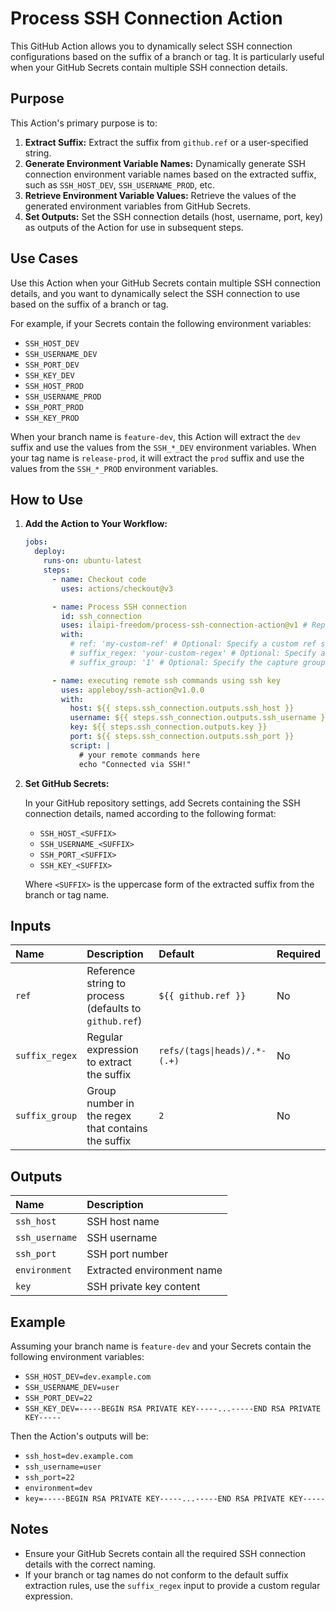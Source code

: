# Process SSH Connection Action

This GitHub Action allows you to dynamically select SSH connection configurations based on the suffix of a branch or tag. It is particularly useful when your GitHub Secrets contain multiple SSH connection details.

## Purpose

This Action's primary purpose is to:

1.  **Extract Suffix:** Extract the suffix from `github.ref` or a user-specified string.
2.  **Generate Environment Variable Names:** Dynamically generate SSH connection environment variable names based on the extracted suffix, such as `SSH_HOST_DEV`, `SSH_USERNAME_PROD`, etc.
3.  **Retrieve Environment Variable Values:** Retrieve the values of the generated environment variables from GitHub Secrets.
4.  **Set Outputs:** Set the SSH connection details (host, username, port, key) as outputs of the Action for use in subsequent steps.

## Use Cases

Use this Action when your GitHub Secrets contain multiple SSH connection details, and you want to dynamically select the SSH connection to use based on the suffix of a branch or tag.

For example, if your Secrets contain the following environment variables:

* `SSH_HOST_DEV`
* `SSH_USERNAME_DEV`
* `SSH_PORT_DEV`
* `SSH_KEY_DEV`
* `SSH_HOST_PROD`
* `SSH_USERNAME_PROD`
* `SSH_PORT_PROD`
* `SSH_KEY_PROD`

When your branch name is `feature-dev`, this Action will extract the `dev` suffix and use the values from the `SSH_*_DEV` environment variables. When your tag name is `release-prod`, it will extract the `prod` suffix and use the values from the `SSH_*_PROD` environment variables.

## How to Use

1.  **Add the Action to Your Workflow:**

    ```yaml
    jobs:
      deploy:
        runs-on: ubuntu-latest
        steps:
          - name: Checkout code
            uses: actions/checkout@v3

          - name: Process SSH connection
            id: ssh_connection
            uses: ilaipi-freedom/process-ssh-connection-action@v1 # Replace with your Action's path
            with:
              # ref: 'my-custom-ref' # Optional: Specify a custom ref string
              # suffix_regex: 'your-custom-regex' # Optional: Specify a custom regex for suffix extraction
              # suffix_group: '1' # Optional: Specify the capture group in the regex

          - name: executing remote ssh commands using ssh key
            uses: appleboy/ssh-action@v1.0.0
            with:
              host: ${{ steps.ssh_connection.outputs.ssh_host }}
              username: ${{ steps.ssh_connection.outputs.ssh_username }}
              key: ${{ steps.ssh_connection.outputs.key }}
              port: ${{ steps.ssh_connection.outputs.ssh_port }}
              script: |
                # your remote commands here
                echo "Connected via SSH!"
    ```

2.  **Set GitHub Secrets:**

    In your GitHub repository settings, add Secrets containing the SSH connection details, named according to the following format:

    * `SSH_HOST_<SUFFIX>`
    * `SSH_USERNAME_<SUFFIX>`
    * `SSH_PORT_<SUFFIX>`
    * `SSH_KEY_<SUFFIX>`

    Where `<SUFFIX>` is the uppercase form of the extracted suffix from the branch or tag name.

## Inputs

| Name           | Description                                                                     | Default                     | Required |
| :------------- | :------------------------------------------------------------------------------ | :-------------------------- | :------- |
| `ref`          | Reference string to process (defaults to `github.ref`)                          | `${{ github.ref }}`         | No       |
| `suffix_regex` | Regular expression to extract the suffix                                        | `refs/(tags\|heads)/.*-(.+)` | No       |
| `suffix_group` | Group number in the regex that contains the suffix                              | `2`                         | No       |

## Outputs

| Name          | Description                  |
| :------------ | :--------------------------- |
| `ssh_host`    | SSH host name                |
| `ssh_username`| SSH username                 |
| `ssh_port`    | SSH port number              |
| `environment` | Extracted environment name   |
| `key`         | SSH private key content      |

## Example

Assuming your branch name is `feature-dev` and your Secrets contain the following environment variables:

* `SSH_HOST_DEV=dev.example.com`
* `SSH_USERNAME_DEV=user`
* `SSH_PORT_DEV=22`
* `SSH_KEY_DEV=-----BEGIN RSA PRIVATE KEY-----...-----END RSA PRIVATE KEY-----`

Then the Action's outputs will be:

* `ssh_host=dev.example.com`
* `ssh_username=user`
* `ssh_port=22`
* `environment=dev`
* `key=-----BEGIN RSA PRIVATE KEY-----...-----END RSA PRIVATE KEY-----`

## Notes

* Ensure your GitHub Secrets contain all the required SSH connection details with the correct naming.
* If your branch or tag names do not conform to the default suffix extraction rules, use the `suffix_regex` input to provide a custom regular expression.